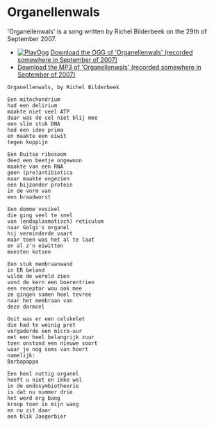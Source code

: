 # Organellenwals

'Organellenwals' is a song written by Richel Bilderbeek on the 29th of September 2007.

 * [![PlayOgg](http://static.fsf.org/playogg/Play_ogg_80x15.png "I support PlayOgg!")](http://playogg.org) [Download the OGG of 'Organellenwals' (recorded somewhere in September of 2007)](http://www.richelbilderbeek.nl/CD07_Organellenwals.ogg)
 * [Download the MP3 of 'Organellenwals' (recorded somewhere in September of 2007)](http://www.richelbilderbeek.nl/CD07_Organellenwals.mp3)

```
Organellenwals, by Richel Bilderbeek

Een mitochondrium
had een delirium
maakte niet veel ATP
daar was de cel niet blij mee
een slim stuk DNA
had een idee prima
en maakte een eiwit 
tegen koppijn

Een Duitse ribosoom
deed een beetje ongewoon
maakte van een RNA
geen (pre)antibiotica
maar maakte ongezien
een bijzonder protein
in de vorm van
een braadworst

Een domme vesikel
die ging veel te snel
van (endoplasmatisch) reticulum
naar Golgi's organel
hij verminderde vaart
maar toen was het al te laat
en al z'n eiwitten
moesten kotsen

Een stuk membraanwand
in ER beland
wilde de wereld zien
vond de kern een boerentrien
een receptor wou ook mee 
ze gingen samen heel tevree
naar het membraan van
deze darmcel

Ooit was er een celskelet
die had te weinig pret
vergaderde een micro-uur
met een heel belangrijk zuur
toen onstond een nieuwe soort
waar je nog soms van hoort
namelijk:
Barbapappa

Een heel nuttig organel
heeft u niet en ikke wel
in de endosymbiotheorie
is dat nu nummer drie
het werd erg bang
kroop toen in mijn wang
en nu zit daar
een blik Jaegerbier
```


